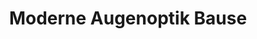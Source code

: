 ---
title: "Moderne Augenoptik Bause"
url: /leinefelde-worbis/moderne-augenoptik-bause/
shop: Optiker
---